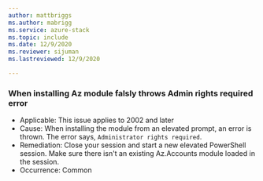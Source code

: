 ```yaml
---
author: mattbriggs
ms.author: mabrigg
ms.service: azure-stack
ms.topic: include
ms.date: 12/9/2020
ms.reviewer: sijuman
ms.lastreviewed: 12/9/2020

---
```


### When installing Az module falsly throws Admin rights required error

- Applicable: This issue applies to 2002 and later
- Cause: When installing the module from an elevated prompt, an error is thrown. The error says, `Administrator rights required`.
- Remediation: Close your session and start a new elevated PowerShell session. Make sure there isn't an existing Az.Accounts module loaded in the session.
- Occurrence: Common